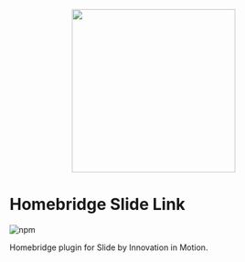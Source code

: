
<p align="center">

<img src="https://github.com/bramsmulders/homebridge-slide-link/raw/main/_assets/header.png" width="286">

</p>


# Homebridge Slide Link

![npm](https://img.shields.io/npm/v/homebridge-slide-link)

Homebridge plugin for Slide by Innovation in Motion.
